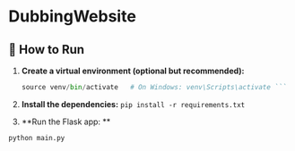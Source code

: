# DubbingWebsite

## 🚀 How to Run

1. **Create a virtual environment (optional but recommended):**
   ```python -m venv venv
   source venv/bin/activate   # On Windows: venv\Scripts\activate ```

3. **Install the dependencies:**
  ```pip install -r requirements.txt```

4. **Run the Flask app: **

  ```python main.py```







